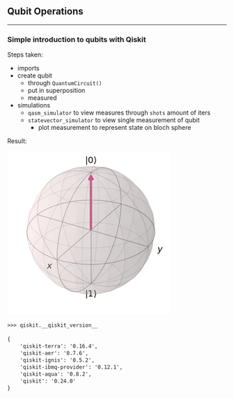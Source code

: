 ## Qubit Operations
______________________
### Simple introduction to qubits with Qiskit

Steps taken:
* imports
* create qubit
    * through `QuantumCircuit()`
    * put in superposition
    * measured
* simulations
    * `qasm_simulator` to view measures through `shots` amount of iters
    * `statevector_simulator` to view single measurement of qubit
        * plot measurement to represent state on bloch sphere

Result:

<img src='bloch_sphere.png'>

```shell
>>> qiskit.__qiskit_version__

{
    'qiskit-terra': '0.16.4', 
    'qiskit-aer': '0.7.6', 
    'qiskit-ignis': '0.5.2', 
    'qiskit-ibmq-provider': '0.12.1', 
    'qiskit-aqua': '0.8.2', 
    'qiskit': '0.24.0'
}
```